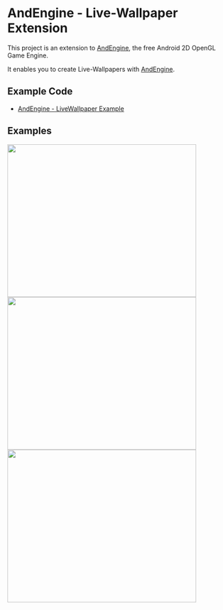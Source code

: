 # AndEngine - Live-Wallpaper Extension #
This project is an extension to [AndEngine](http://code.google.com/p/andengine/), the free Android 2D OpenGL Game Engine.

It enables you to create Live-Wallpapers with [AndEngine](http://code.google.com/p/andengine/).

## Example Code ##
  * [AndEngine - LiveWallpaper Example](http://code.google.com/p/andenginelivewallpaperextensionexample)

## Examples ##
<a href='http://www.youtube.com/watch?feature=player_embedded&v=dHgsSOwml9M' target='_blank'><img src='http://img.youtube.com/vi/dHgsSOwml9M/0.jpg' width='425' height=344 /></a>
<a href='http://www.youtube.com/watch?feature=player_embedded&v=R0wI3RiZo_0' target='_blank'><img src='http://img.youtube.com/vi/R0wI3RiZo_0/0.jpg' width='425' height=344 /></a>
<a href='http://www.youtube.com/watch?feature=player_embedded&v=PskxyFpaqGc' target='_blank'><img src='http://img.youtube.com/vi/PskxyFpaqGc/0.jpg' width='425' height=344 /></a>